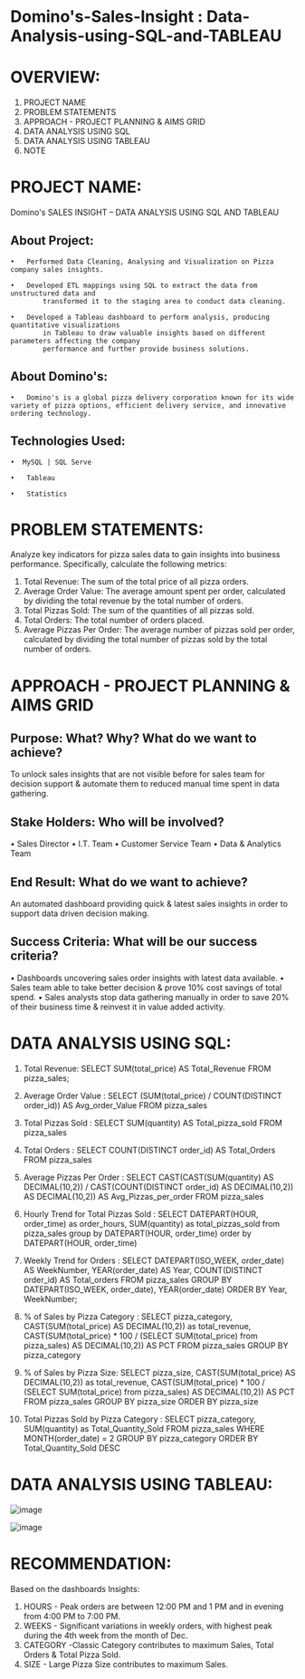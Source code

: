 # Domino's-Sales-Insight : Data-Analysis-using-SQL-and-TABLEAU

# OVERVIEW:
1. PROJECT NAME
2. PROBLEM STATEMENTS
3. APPROACH - PROJECT PLANNING & AIMS GRID
4. DATA ANALYSIS USING SQL
5. DATA ANALYSIS USING TABLEAU
6. NOTE


# PROJECT NAME:
Domino's SALES INSIGHT – DATA ANALYSIS USING SQL AND TABLEAU

## About Project:

    •	Performed Data Cleaning, Analysing and Visualization on Pizza company sales insights.

    •	Developed ETL mappings using SQL to extract the data from unstructured data and 
            transformed it to the staging area to conduct data cleaning.
            
    •	Developed a Tableau dashboard to perform analysis, producing quantitative visualizations 
            in Tableau to draw valuable insights based on different parameters affecting the company 
            performance and further provide business solutions.
            
## About Domino's:

    •	Domino's is a global pizza delivery corporation known for its wide variety of pizza options, efficient delivery service, and innovative ordering technology.

## Technologies Used:

    •  MySQL | SQL Serve

    •	Tableau

    •	Statistics

# PROBLEM STATEMENTS:

Analyze key indicators for pizza sales data to gain insights into business performance. Specifically, calculate the following metrics:

1. Total Revenue: The sum of the total price of all pizza orders.
2. Average Order Value: The average amount spent per order, calculated by dividing the total revenue by the total number of orders.
4. Total Pizzas Sold: The sum of the quantities of all pizzas sold.
5. Total Orders: The total number of orders placed.
6. Average Pizzas Per Order: The average number of pizzas sold per order, calculated by dividing the total number of pizzas sold by the total number of orders.

# APPROACH - PROJECT PLANNING & AIMS GRID

## Purpose: What? Why? What do we want to achieve?
To unlock sales insights that are not visible before for sales team for decision support & automate them to reduced manual time spent in data gathering.

## Stake Holders: Who will be involved?
 •	Sales Director
 •	I.T. Team
 •	Customer Service Team
 •	Data & Analytics Team

## End Result: What do we want to achieve?
An automated dashboard providing quick & latest sales insights in order to support data driven decision making.

## Success Criteria: What will be our success criteria?
  •	Dashboards uncovering sales order insights with latest data available.
  •	Sales team able to take better decision & prove 10% cost savings of total spend.
  •	Sales analysts stop data gathering manually in order to save 20% of their business time & reinvest it in value added activity.


# DATA ANALYSIS USING SQL:
1. Total Revenue:
SELECT SUM(total_price) AS Total_Revenue FROM pizza_sales;

2. Average Order Value :
SELECT (SUM(total_price) / COUNT(DISTINCT order_id)) AS Avg_order_Value FROM pizza_sales

3. Total Pizzas Sold :
SELECT SUM(quantity) AS Total_pizza_sold FROM pizza_sales

4. Total Orders :
SELECT COUNT(DISTINCT order_id) AS Total_Orders FROM pizza_sales

5. Average Pizzas Per Order :
SELECT CAST(CAST(SUM(quantity) AS DECIMAL(10,2)) / 
CAST(COUNT(DISTINCT order_id) AS DECIMAL(10,2)) AS DECIMAL(10,2))
AS Avg_Pizzas_per_order
FROM pizza_sales

6. Hourly Trend for Total Pizzas Sold :
SELECT DATEPART(HOUR, order_time) as order_hours, SUM(quantity) as total_pizzas_sold
from pizza_sales
group by DATEPART(HOUR, order_time)
order by DATEPART(HOUR, order_time)

8. Weekly Trend for Orders :
SELECT 
    DATEPART(ISO_WEEK, order_date) AS WeekNumber,
    YEAR(order_date) AS Year,
    COUNT(DISTINCT order_id) AS Total_orders
FROM 
    pizza_sales
GROUP BY 
    DATEPART(ISO_WEEK, order_date),
    YEAR(order_date)
ORDER BY 
    Year, WeekNumber;

9. % of Sales by Pizza Category :
SELECT pizza_category, CAST(SUM(total_price) AS DECIMAL(10,2)) as total_revenue,
CAST(SUM(total_price) * 100 / (SELECT SUM(total_price) from pizza_sales) AS DECIMAL(10,2)) AS PCT
FROM pizza_sales
GROUP BY pizza_category

10. % of Sales by Pizza Size:
SELECT pizza_size, CAST(SUM(total_price) AS DECIMAL(10,2)) as total_revenue,
CAST(SUM(total_price) * 100 / (SELECT SUM(total_price) from pizza_sales) AS DECIMAL(10,2)) AS PCT
FROM pizza_sales
GROUP BY pizza_size
ORDER BY pizza_size

11. Total Pizzas Sold by Pizza Category :
SELECT pizza_category, SUM(quantity) as Total_Quantity_Sold
FROM pizza_sales
WHERE MONTH(order_date) = 2
GROUP BY pizza_category
ORDER BY Total_Quantity_Sold DESC








# DATA ANALYSIS USING TABLEAU:


![image](https://github.com/priyaljain04/Dominos-Sales/assets/44484014/367f01b0-cf5d-493a-b28d-28457663ead2)


![image](https://github.com/priyaljain04/Dominos-Sales/assets/44484014/7929440a-7d31-451b-9b62-6c774602ff57)






# RECOMMENDATION:
Based on the dashboards Insights:
1. HOURS - Peak orders are between 12:00 PM and 1 PM and in evening from 4:00 PM to 7:00 PM. 
2. WEEKS - Significant variations in weekly orders, with highest peak during the 4th week from the month of Dec.
3. CATEGORY -Classic Category contributes to maximum Sales, Total Orders & Total Pizza Sold.
4. SIZE - Large Pizza Size contributes to maximum Sales.
